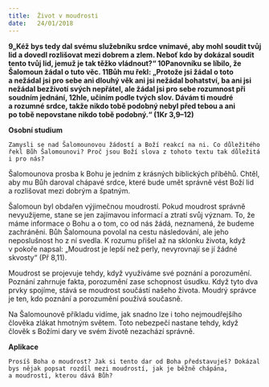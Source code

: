 ```yaml
---
title:  Život v moudrosti
date:   24/01/2018
---
```


**9„Kéž bys tedy dal svému služebníku srdce vnímavé, aby mohl soudit tvůj lid a dovedl rozlišovat mezi dobrem a zlem. Neboť kdo by dokázal soudit tento tvůj lid, jemuž je tak těžko vládnout?“ 10Panovníku se líbilo, že Šalomoun žádal o tuto věc. 11Bůh mu řekl: „Protože jsi žádal o toto a nežádal jsi pro sebe ani dlouhý věk ani jsi nežádal bohatství, ba ani jsi nežádal bezživotí svých nepřátel, ale žádal jsi pro sebe rozumnost při soudním jednání, 12hle, učiním podle tvých slov. Dávám ti moudré a rozumné srdce, takže nikdo tobě podobný nebyl před tebou a ani po tobě nepovstane nikdo tobě podobný.“ (1Kr 3,9–12)** 

**Osobní studium** 

`Zamysli se nad Šalomounovou žádostí a Boží reakcí na ni. Co důležitého řekl Bůh Šalomounovi? Proč jsou Boží slova z tohoto textu tak důležitá i pro nás?` 

Šalomounova prosba k Bohu je jedním z krásných biblických příběhů. Chtěl, aby mu Bůh daroval chápavé srdce, které bude umět správně vést Boží lid a rozlišovat mezi dobrým a špatným. 

Šalomoun byl obdařen výjimečnou moudrostí. Pokud moudrost správně nevyužijeme, stane se jen zajímavou informací a ztratí svůj význam. To, že máme informace o Bohu a o tom, co od nás žádá, neznamená, že budeme zachráněni. Bůh Šalomouna povolal na cestu následování, ale jeho neposlušnost ho z ní svedla. K rozumu přišel až na sklonku života, když v pokoře napsal: „Moudrost je lepší než perly, nevyrovnají se jí žádné skvosty“ (Př 8,11). 

Moudrost se projevuje tehdy, když využíváme své poznání a porozumění. Poznání zahrnuje fakta, porozumění zase schopnost úsudku. Když tyto dva prvky spojíme, stává se moudrost součástí našeho života. Moudrý správce je ten, kdo poznání a porozumění používá současně. 

Na Šalomounově příkladu vidíme, jak snadno lze i toho nejmoudřejšího člověka zlákat hmotným světem. Toto nebezpečí nastane tehdy, když člověk s Božími dary ve svém životě nezachází správně. 

**Aplikace** 

`Prosíš Boha o moudrost? Jak si tento dar od Boha představuješ? Dokázal bys nějak popsat rozdíl mezi moudrostí, jak je běžně chápána, a moudrostí, kterou dává Bůh?`